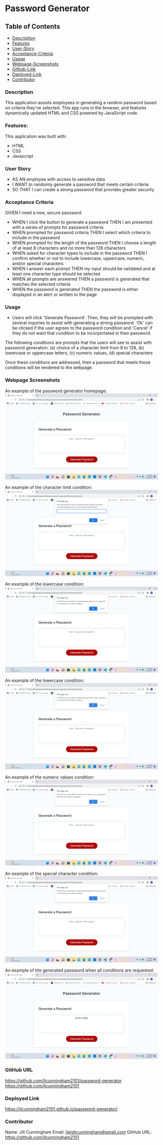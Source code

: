 # Password Generator

## Table of Contents

- [Description](#description)
- [Features](#features)
- [User-Story](#user-story)
- [Acceptance-Criteria](#acceptance-criteria)
- [Usage](#usage)
- [Webpage-Screenshots](#webpage-screenshots)
- [Github-Link](#github-link)
- [Deployed-Link](#deployed-link)
- [Contributor](#contributor)

### Description

This application assists employees in generating a random password based on criteria they’ve selected. This app runs in the browser, and features dynamically updated HTML and CSS powered by JavaScript code.

### Features:

This application was built with:

- HTML
- CSS
- Javascript

### User Story

- AS AN employee with access to sensitive data
- I WANT to randomly generate a password that meets certain criteria
- SO THAT I can create a strong password that provides greater security

### Acceptance Criteria

GIVEN I need a new, secure password

- WHEN I click the button to generate a password
  THEN I am presented with a series of prompts for password criteria
- WHEN prompted for password criteria
  THEN I select which criteria to include in the password
- WHEN prompted for the length of the password
  THEN I choose a length of at least 8 characters and no more than 128 characters
- WHEN asked for character types to include in the password
  THEN I confirm whether or not to include lowercase, uppercase, numeric, and/or special characters
- WHEN I answer each prompt
  THEN my input should be validated and at least one character type should be selected
- WHEN all prompts are answered
  THEN a password is generated that matches the selected criteria
- WHEN the password is generated
  THEN the password is either displayed in an alert or written to the page

### Usage

- Users will click 'Generate Password'. Then, they will be prompted with several inquiries to assist with generating a strong password. 'Ok' can be clicked if the user agrees to the password condition and 'Cancel' if they do not want that condition to be incorportated in their password.

The following conditions are prompts that the users will see to assist with password generation:
(a) choice of a character limit from 8 to 128,
(b) lowercase or uppercase letters,
(c) numeric values,
(d) special characters

Once these conditions are addressed, then a password that meets those conditions will be rendered to the webpage.

### Webpage Screenshots

An example of the password generator homepage:
![Screenshot](<assets/images/Screenshot%20(10).png>)

An example of the character limit condition:
![Screenshot](<assets/images/Screenshot%20(11).png>)

An example of the lowercase condition:
![Screenshot](<assets/images/Screenshot%20(12).png>)

An example of the lowercase condition:
![Screenshot](<assets/images/Screenshot%20(13).png>)

An example of the numeric values condition:
![Screenshot](<assets/images/Screenshot%20(14).png>)

An example of the special character condition:
![Screenshot](<assets/images/Screenshot%20(15).png>)

An example of the generated password when all conditions are requested:
![Screenshot](<assets/images/Screenshot%20(16).png>)

### GitHub URL

https://github.com/jlcunningham2101/password-generator
https://github.com/jlcunningham2101

### Deployed Link

https://jlcunningham2101.github.io/password-generator/

### Contributor

Name: Jill Cunningham
Email: jleighcunningham@gmail.com
GitHub URL: https://github.com/jlcunningham2101
